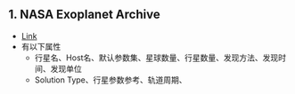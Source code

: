 

## 1. NASA Exoplanet Archive

* [Link](https://exoplanetarchive.ipac.caltech.edu/cgi-bin/TblView/nph-tblView?app=ExoTbls&config=PS)
* 有以下属性
  * 行星名、Host名、默认参数集、星球数量、行星数量、发现方法、发现时间、发现单位
  * Solution Type、行星参数参考、轨道周期、

